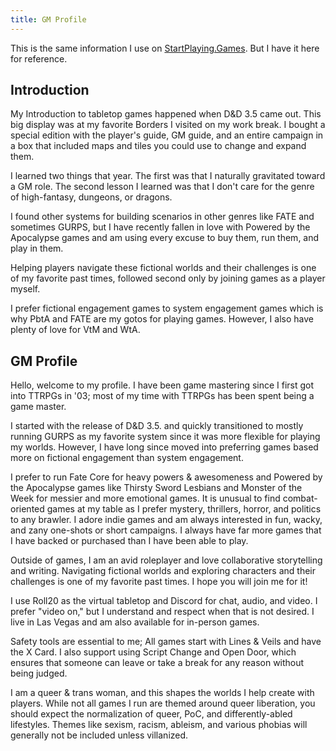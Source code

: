 ```yaml
---
title: GM Profile
---
```


This is the same information I use on [StartPlaying.Games](https://startplaying.games).
But I have it here for reference.

## Introduction
My Introduction to tabletop games happened when D&D 3.5 came out. This big display was at my favorite Borders I visited on my work break. I bought a special edition with the player's guide, GM guide, and an entire campaign in a box that included maps and tiles you could use to change and expand them.

I learned two things that year. The first was that I naturally gravitated toward a GM role. The second lesson I learned was that I don't care for the genre of high-fantasy, dungeons, or dragons.

I found other systems for building scenarios in other genres like FATE and sometimes GURPS, but I have recently fallen in love with Powered by the Apocalypse games and am using every excuse to buy them, run them, and play in them.

Helping players navigate these fictional worlds and their challenges is one of my favorite past times, followed second only by joining games as a player myself.

I prefer fictional engagement games to system engagement games which is why PbtA and FATE are my gotos for playing games. However, I also have plenty of love for VtM and WtA.

## GM Profile
Hello, welcome to my profile. I have been game mastering since I first got into TTRPGs in '03; most of my time with TTRPGs has been spent being a game master.

I started with the release of D&D 3.5. and quickly transitioned to mostly running GURPS as my favorite system since it was more flexible for playing my worlds. However, I have long since moved into preferring games based more on fictional engagement than system engagement.

I prefer to run Fate Core for heavy powers & awesomeness and Powered by the Apocalypse games like Thirsty Sword Lesbians and Monster of the Week for messier and more emotional games. It is unusual to find combat-oriented games at my table as I prefer mystery, thrillers, horror, and politics to any brawler. I adore indie games and am always interested in fun, wacky, and zany one-shots or short campaigns. I always have far more games that I have backed or purchased than I have been able to play.

Outside of games, I am an avid roleplayer and love collaborative storytelling and writing. Navigating fictional worlds and exploring characters and their challenges is one of my favorite past times. I hope you will join me for it!

I use Roll20 as the virtual tabletop and Discord for chat, audio, and video. I prefer "video on," but I understand and respect when that is not desired. I live in Las Vegas and am also available for in-person games.

Safety tools are essential to me; All games start with Lines & Veils and have the X Card. I also support using Script Change and Open Door, which ensures that someone can leave or take a break for any reason without being judged.

I am a queer & trans woman, and this shapes the worlds I help create with players. While not all games I run are themed around queer liberation, you should expect the normalization of queer, PoC, and differently-abled lifestyles. Themes like sexism, racism, ableism, and various phobias will generally not be included unless villanized.
